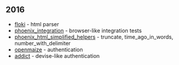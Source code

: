 2016
----

* [floki](https://github.com/philss/floki) - html parser
* [phoenix_integration](https://github.com/boydm/phoenix_integration) - browser-like integration tests
* [phoenix_html_simplified_helpers](https://github.com/ikeikeikeike/phoenix_html_simplified_helpers) - truncate, time_ago_in_words, number_with_delimiter
* [openmaize](https://github.com/elixircnx/openmaize) - authentication
* [addict](https://github.com/trenpixster/addict) - devise-like authentication

